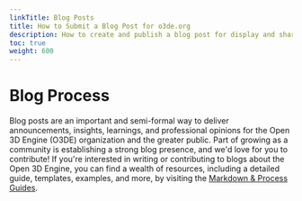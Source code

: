 ```yaml
---
linkTitle: Blog Posts
title: How to Submit a Blog Post for o3de.org
description: How to create and publish a blog post for display and sharing on o3de.org.
toc: true
weight: 600
---
```


# Blog Process

Blog posts are an important and semi-formal way to deliver announcements, insights, learnings, and professional opinions for the Open 3D Engine (O3DE) organization and the greater public. Part of growing as a community is establishing a strong blog presence, and we'd love for you to contribute!
If you're interested in writing or contributing to blogs about the Open 3D Engine, you can find a wealth of resources, including a detailed guide, templates, examples, and more, by visiting the [Markdown & Process Guides](https://github.com/o3de/community/tree/O3DE-Website/process-docs-and-markdown).